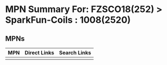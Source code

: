 



# MPN Summary For: FZSCO18(252) > SparkFun-Coils : 1008(2520)

## MPNs
  

|MPN|Direct Links|Search Links|
| :--- | :--- | :--- |
||||

